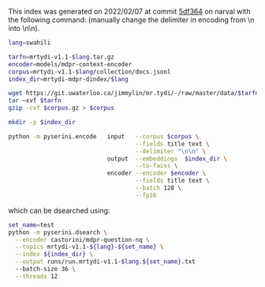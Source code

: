 This index was generated on 2022/02/07 at commit [5df364](https://github.com/castorini/pyserini/commit/5df3649b128ece125ce8a9171ed4001ce3a6ef23) on narval with the following command:
(manually change the delimiter in encoding from \n into \n\n).

```bash
lang=swahili

tarfn=mrtydi-v1.1-$lang.tar.gz
encoder=models/mdpr-context-encoder
corpus=mrtydi-v1.1-$lang/collection/docs.jsonl
index_dir=mrtydi-mdpr-dindex/$lang

wget https://git.uwaterloo.ca/jimmylin/mr.tydi/-/raw/master/data/$tarfn
tar –xvf $tarfn
gzip -cvf $corpus.gz > $corpus

mkdir -p $index_dir

python -m pyserini.encode   input   --corpus $corpus \
                                    --fields title text \
                                    --delimiter "\n\n" \
                            output  --embeddings  $index_dir \
                                    --to-faiss \
                            encoder --encoder $encoder \
                                    --fields title text \
                                    --batch 128 \
                                    --fp16
``` 

which can be dsearched using:
```bash
set_name=test
python -m pyserini.dsearch \
  --encoder castorini/mdpr-question-nq \
  --topics mrtydi-v1.1-${lang}-${set_name} \
  --index ${index_dir} \
  --output runs/run.mrtydi-v1.1-$lang.${set_name}.txt
  --batch-size 36 \
  --threads 12
```